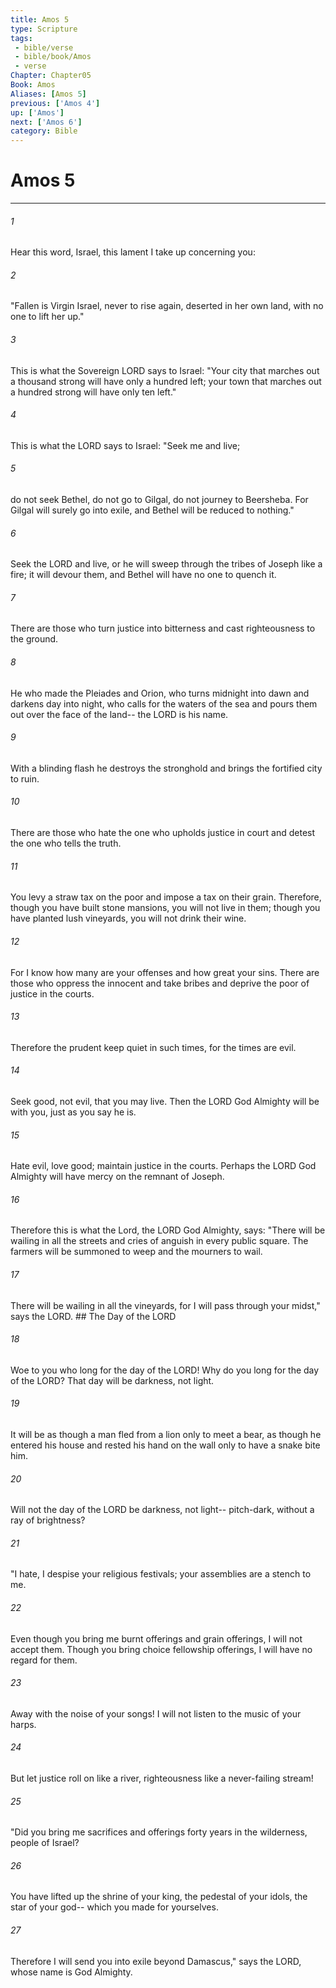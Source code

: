```yaml
---
title: Amos 5
type: Scripture
tags:
 - bible/verse
 - bible/book/Amos
 - verse
Chapter: Chapter05
Book: Amos
Aliases: [Amos 5]
previous: ['Amos 4']
up: ['Amos']
next: ['Amos 6']
category: Bible
---
```

# Amos 5

***


###### 1 
Hear this word, Israel, this lament I take up concerning you: 

###### 2 
"Fallen is Virgin Israel, never to rise again, deserted in her own land, with no one to lift her up." 

###### 3 
This is what the Sovereign LORD says to Israel: "Your city that marches out a thousand strong will have only a hundred left; your town that marches out a hundred strong will have only ten left." 

###### 4 
This is what the LORD says to Israel: "Seek me and live; 

###### 5 
do not seek Bethel, do not go to Gilgal, do not journey to Beersheba. For Gilgal will surely go into exile, and Bethel will be reduced to nothing." 

###### 6 
Seek the LORD and live, or he will sweep through the tribes of Joseph like a fire; it will devour them, and Bethel will have no one to quench it. 

###### 7 
There are those who turn justice into bitterness and cast righteousness to the ground. 

###### 8 
He who made the Pleiades and Orion, who turns midnight into dawn and darkens day into night, who calls for the waters of the sea and pours them out over the face of the land-- the LORD is his name. 

###### 9 
With a blinding flash he destroys the stronghold and brings the fortified city to ruin. 

###### 10 
There are those who hate the one who upholds justice in court and detest the one who tells the truth. 

###### 11 
You levy a straw tax on the poor and impose a tax on their grain. Therefore, though you have built stone mansions, you will not live in them; though you have planted lush vineyards, you will not drink their wine. 

###### 12 
For I know how many are your offenses and how great your sins. There are those who oppress the innocent and take bribes and deprive the poor of justice in the courts. 

###### 13 
Therefore the prudent keep quiet in such times, for the times are evil. 

###### 14 
Seek good, not evil, that you may live. Then the LORD God Almighty will be with you, just as you say he is. 

###### 15 
Hate evil, love good; maintain justice in the courts. Perhaps the LORD God Almighty will have mercy on the remnant of Joseph. 

###### 16 
Therefore this is what the Lord, the LORD God Almighty, says: "There will be wailing in all the streets and cries of anguish in every public square. The farmers will be summoned to weep and the mourners to wail. 

###### 17 
There will be wailing in all the vineyards, for I will pass through your midst," says the LORD. ## The Day of the LORD 

###### 18 
Woe to you who long for the day of the LORD! Why do you long for the day of the LORD? That day will be darkness, not light. 

###### 19 
It will be as though a man fled from a lion only to meet a bear, as though he entered his house and rested his hand on the wall only to have a snake bite him. 

###### 20 
Will not the day of the LORD be darkness, not light-- pitch-dark, without a ray of brightness? 

###### 21 
"I hate, I despise your religious festivals; your assemblies are a stench to me. 

###### 22 
Even though you bring me burnt offerings and grain offerings, I will not accept them. Though you bring choice fellowship offerings, I will have no regard for them. 

###### 23 
Away with the noise of your songs! I will not listen to the music of your harps. 

###### 24 
But let justice roll on like a river, righteousness like a never-failing stream! 

###### 25 
"Did you bring me sacrifices and offerings forty years in the wilderness, people of Israel? 

###### 26 
You have lifted up the shrine of your king, the pedestal of your idols, the star of your god-- which you made for yourselves. 

###### 27 
Therefore I will send you into exile beyond Damascus," says the LORD, whose name is God Almighty. 
